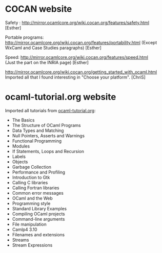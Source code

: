 COCAN website
=============

Safety :
http://mirror.ocamlcore.org/wiki.cocan.org/features/safety.html [Esther]

Portable programs:
http://mirror.ocamlcore.org/wiki.cocan.org/features/portability.html
(Except WxCaml and Case Studies paragraphs) [Esther]

Speed: http://mirror.ocamlcore.org/wiki.cocan.org/features/speed.html
(Just the part on the INRIA page) [Esther]

http://mirror.ocamlcore.org/wiki.cocan.org/getting_started_with_ocaml.html
Imported all that I found interesting in "Choose your platform". [ChriS]


ocaml-tutorial.org website
==========================

Imported all tutorials from
[ocaml-tutorial.org](http://mirror.ocamlcore.org/ocaml-tutorial.org/index.html):

* The Basics
* The Structure of OCaml Programs
* Data Types and Matching
* Null Pointers, Asserts and Warnings
* Functional Programming
* Modules
* If Statements, Loops and Recursion
* Labels
* Objects
* Garbage Collection
* Performance and Profiling
* Introduction to Gtk
* Calling C libraries
* Calling Fortran libraries
* Common error messages
* OCaml and the Web
* Programming style
* Standard Library Examples
* Compiling OCaml projects
* Command-line arguments
* File manipulation
* Camlp4 3.10
* Filenames and extensions
* Streams
* Stream Expressions
